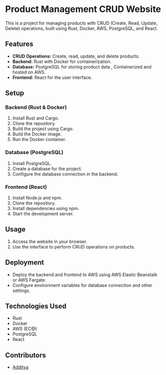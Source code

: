 # Product Management CRUD Website

This is a project for managing products with CRUD (Create, Read, Update, Delete) operations, built using Rust, Docker, AWS, PostgreSQL, and React.

## Features

- **CRUD Operations:** Create, read, update, and delete products.
- **Backend:** Rust with Docker for containerization.
- **Database:** PostgreSQL for storing product data , Containerized and hosted on AWS.
- **Frontend:** React for the user interface.

## Setup

### Backend (Rust & Docker)

1. Install Rust and Cargo.
2. Clone the repository.
3. Build the project using Cargo.
4. Build the Docker image.
5. Run the Docker container.

### Database (PostgreSQL)

1. Install PostgreSQL.
2. Create a database for the project.
3. Configure the database connection in the backend.

### Frontend (React)

1. Install Node.js and npm.
2. Clone the repository.
3. Install dependencies using npm.
4. Start the development server.

## Usage

1. Access the website in your browser.
2. Use the interface to perform CRUD operations on products.

## Deployment

- Deploy the backend and frontend to AWS using AWS Elastic Beanstalk or AWS Fargate.
- Configure environment variables for database connection and other settings.

## Technologies Used

- Rust
- Docker
- AWS (EC@)
- PostgreSQL
- React

## Contributors

- [Additya]([link-to-your-github-profile](https://github.com/Aadhithya1806)) 

